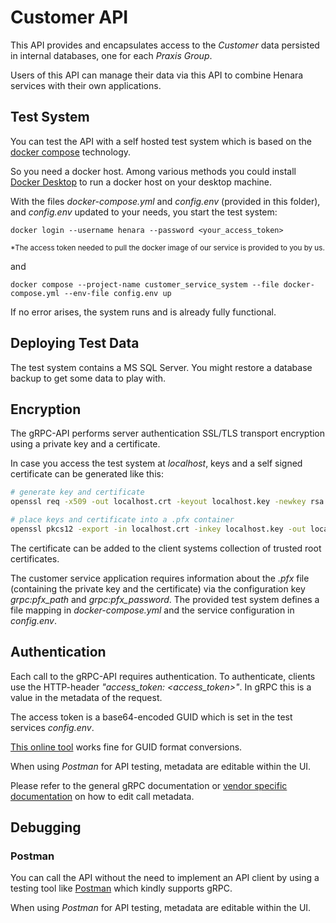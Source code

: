 # Customer API

This API provides and encapsulates access to the *Customer* data persisted in internal databases, one for each *Praxis Group*.

Users of this API can manage their data via this API to combine Henara services with their own applications.


## Test System

You can test the API with a self hosted test system which is based on the [docker compose](https://docs.docker.com/compose) technology.

So you need a docker host. Among various methods you could install [Docker Desktop](https://www.docker.com/products/docker-desktop) to run a docker host on your desktop machine.

With the files *docker-compose.yml* and *config.env* (provided in this folder), and *config.env* updated to your needs, you start the test system:

```console
docker login --username henara --password <your_access_token>
```

<sub>*The access token needed to pull the docker image of our service is provided to you by us.</sub>

and

```console
docker compose --project-name customer_service_system --file docker-compose.yml --env-file config.env up
```

If no error arises, the system runs and is already fully functional.


## Deploying Test Data

The test system contains a MS SQL Server.
You might restore a database backup to get some data to play with.

## Encryption

The gRPC-API performs server authentication SSL/TLS transport encryption using a private key and a certificate.

In case you access the test system at *localhost*, keys and a self signed certificate can be generated like this:

```bash
# generate key and certificate
openssl req -x509 -out localhost.crt -keyout localhost.key -newkey rsa:2048 -nodes -sha256 -subj '/CN=localhost' -extensions EXT -config <( printf "[dn]\nCN=localhost\n[req]\ndistinguished_name = dn\n[EXT]\nsubjectAltName=DNS:localhost\nkeyUsage=digitalSignature\nextendedKeyUsage=serverAuth")

# place keys and certificate into a .pfx container
openssl pkcs12 -export -in localhost.crt -inkey localhost.key -out localhost.pfx
```

The certificate can be added to the client systems collection of trusted root certificates.

The customer service application requires information about the *.pfx* file (containing the private key and the certificate) via the configuration key *grpc:pfx_path* and *grpc:pfx_password*.
The provided test system defines a file mapping in *docker-compose.yml* and the service configuration in *config.env*.


## Authentication

Each call to the gRPC-API requires authentication.
To authenticate, clients use the HTTP-header *"access_token: <access_token>"*. In gRPC this is a value in the metadata of the request.

The access token is a base64-encoded GUID which is set in the test services *config.env*.

[This online tool](https://toolslick.com/conversion/data/guid) works fine for GUID format conversions.

When using *Postman* for API testing, metadata are editable within the UI.

Please refer to the general gRPC documentation or [vendor specific documentation](https://learn.microsoft.com/en-us/dotnet/architecture/grpc-for-wcf-developers/channel-credentials) on how to edit call metadata.


## Debugging

### Postman

You can call the API without the need to implement an API client by using a testing tool like [Postman](https://www.postman.com) which kindly supports gRPC.

When using *Postman* for API testing, metadata are editable within the UI.
